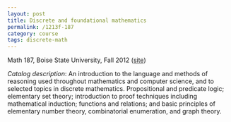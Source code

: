 ```yaml
---
layout: post
title: Discrete and foundational mathematics
permalink: /1213f-187
category: course
tags: discrete-math
---
```


Math 187, Boise State University, Fall 2012 ([site](http://math.boisestate.edu/~scoskey/courses/1213f-187))<!--more-->

*Catalog description*: An introduction to the language and methods of reasoning used throughout mathematics and computer science, and to selected topics in discrete mathematics. Propositional and predicate logic; elementary set theory; introduction to proof techniques including mathematical induction; functions and relations; and basic principles of elementary number theory, combinatorial enumeration, and graph theory.
